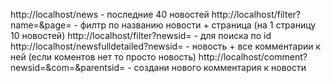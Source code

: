 http://localhost/news - последние 40 новостей 
http://localhost/filter?name=&page= - филтр по названию новости + страница (на 1 страницу 10 новостей) 
http://localhost/filter?newsid= - для поиска по 
id http://localhost/newsfulldetailed?newsid= - новость + все комментарии к ней (если коментов нет то просто новость) 
http://localhost/comment?newsid=&com=&parentsid= - создани нового комментария к новости

